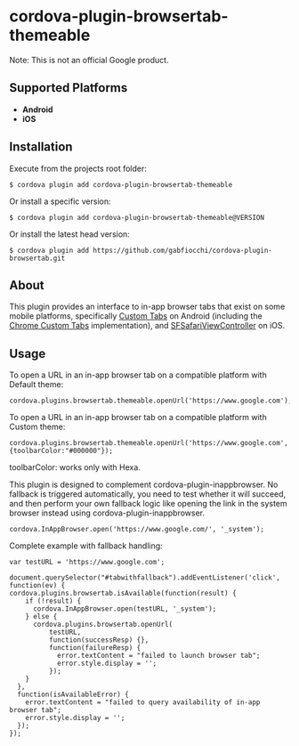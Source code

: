 # cordova-plugin-browsertab-themeable

Note: This is not an official Google product.

## Supported Platforms

- __Android__
- __iOS__

## Installation

Execute from the projects root folder:
  ```
  $ cordova plugin add cordova-plugin-browsertab-themeable
  ```

Or install a specific version:
  ```
  $ cordova plugin add cordova-plugin-browsertab-themeable@VERSION
  ```

Or install the latest head version:
  ```
  $ cordova plugin add https://github.com/gabfiocchi/cordova-plugin-browsertab.git
  ```

## About

This plugin provides an interface to in-app browser tabs that exist on some
mobile platforms, specifically
[Custom Tabs](http://developer.android.com/tools/support-library/features.html#custom-tabs)
on Android (including the
[Chrome Custom Tabs](https://developer.chrome.com/multidevice/android/customtabs)
implementation), and
[SFSafariViewController](https://developer.apple.com/library/ios/documentation/SafariServices/Reference/SFSafariViewController_Ref/)
on iOS.

## Usage

To open a URL in an in-app browser tab on a compatible platform with Default theme:

    cordova.plugins.browsertab.themeable.openUrl('https://www.google.com');

To open a URL in an in-app browser tab on a compatible platform with Custom theme:

    cordova.plugins.browsertab.themeable.openUrl('https://www.google.com', {toolbarColor:"#000000"});

toolbarColor: works only with Hexa.

This plugin is designed to complement cordova-plugin-inappbrowser. No fallback
is triggered automatically, you need to test whether it will succeed, and then
perform your own fallback logic like opening the link in the system browser
instead using cordova-plugin-inappbrowser.

    cordova.InAppBrowser.open('https://www.google.com/', '_system');

Complete example with fallback handling:

    var testURL = 'https://www.google.com';

    document.querySelector("#tabwithfallback").addEventListener('click', function(ev) {
    cordova.plugins.browsertab.isAvailable(function(result) {
        if (!result) {
          cordova.InAppBrowser.open(testURL, '_system');
        } else {
          cordova.plugins.browsertab.openUrl(
              testURL,
              function(successResp) {},
              function(failureResp) {
                error.textContent = "failed to launch browser tab";
                error.style.display = '';
              });
        }
      },
      function(isAvailableError) {
        error.textContent = "failed to query availability of in-app browser tab";
        error.style.display = '';
      });
    });
